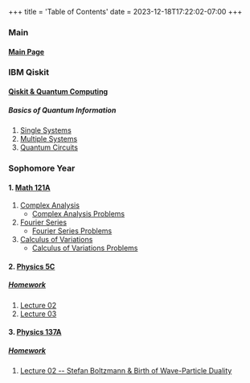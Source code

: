 +++
title = 'Table of Contents'
date = 2023-12-18T17:22:02-07:00
+++

### Main

#### [Main Page](https://dev-undergrad.dev)

### IBM Qiskit

#### [Qiskit & Quantum Computing](https://dev-undergrad.dev/qiskit/)

##### Basics of Quantum Information

1. [Single Systems](https://dev-undergrad.dev/qiskit/single_systems_01/)
2. [Multiple Systems](https://dev-undergrad.dev/qiskit/multiple_systems_02/)
3. [Quantum Circuits](https://dev-undergrad.dev/qiskit/quantum_circuits/)

### Sophomore Year

#### 1. [Math 121A](https://dev-undergrad.dev/math121a/)
1. [Complex Analysis](https://dev-undergrad.dev/math121a/complex_analysis/) 
    - [Complex Analysis Problems](https://dev-undergrad.dev/math121a/complex_analysis_problems/)
2. [Fourier Series](https://dev-undergrad.dev/math121a/fourier_series_transform/)
    - [Fourier Series Problems](https://dev-undergrad.dev/math121a/fourier_series_transform_problems/)
3. [Calculus of Variations](https://dev-undergrad.dev/math121a/calculus_of_variations/)
    - [Calculus of Variations Problems](https://dev-undergrad.dev/math121a/calculus_of_variations_problems/)

#### 2. [Physics 5C](https://dev-undergrad.dev/5c/)
##### [Homework](https://dev-undergrad.dev/5CHW/)

1. [Lecture 02](https://dev-undergrad.dev/5c/lecture_02/)
2. [Lecture 03](https://dev-undergrad.dev/5c/lecture_03/)




#### 3. [Physics 137A](https://dev-undergrad.dev/137a/)
##### [Homework](https://dev-undergrad.dev/137AHW/)

1. [Lecture 02 -- Stefan Boltzmann & Birth of Wave-Particle
   Duality](https://dev-undergrad.dev/137A/lec_02/)






